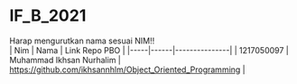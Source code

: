# IF_B_2021
Harap mengurutkan nama sesuai NIM!!\
| Nim | Nama | Link Repo PBO |
|-----|------|---------------|
| 1217050097 | Muhammad Ikhsan Nurhalim | https://github.com/ikhsannhlm/Object_Oriented_Programming |
